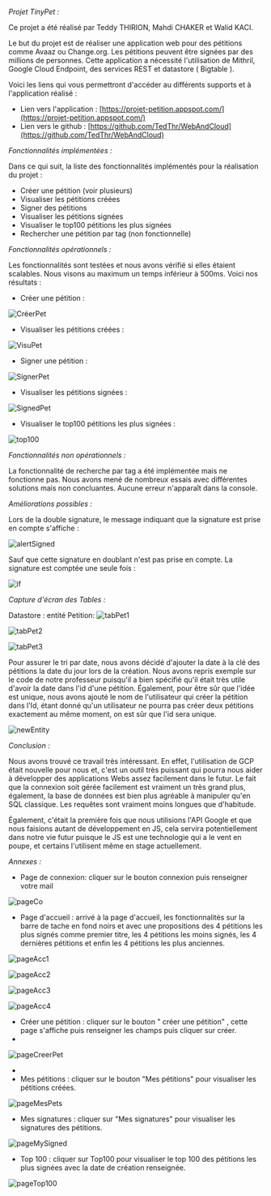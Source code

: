 *Projet TinyPet :*

Ce projet a été réalisé par Teddy THIRION, Mahdi CHAKER et Walid KACI.

Le but du projet est de réaliser une application web pour des pétitions comme Avaaz ou Change.org. Les pétitions peuvent être signées par des millions de personnes. Cette application a nécessité l&#39;utilisation de Mithril, Google Cloud Endpoint, des services REST et datastore ( Bigtable ).

Voici les liens qui vous permettront d&#39;accéder au différents supports et à l&#39;application réalisé :

- Lien vers l&#39;application : [https://projet-petition.appspot.com/](https://projet-petition.appspot.com/)
- Lien vers le github : [https://github.com/TedThr/WebAndCloud](https://github.com/TedThr/WebAndCloud)

*Fonctionnalités implémentées :*

Dans ce qui suit, la liste des fonctionnalités implémentés pour la réalisation du projet :

- Créer une pétition (voir plusieurs)
- Visualiser les pétitions créées
- Signer des pétitions
- Visualiser les pétitions signées
- Visualiser le top100 pétitions les plus signées
- Rechercher une pétition par tag (non fonctionnelle)

*Fonctionnalités opérationnels :*

Les fonctionnalités sont testées et nous avons vérifié si elles étaient scalables. Nous visons au maximum un temps inférieur à 500ms. Voici nos résultats :

- Créer une pétition :

 ![CréerPet](https://github.com/TedThr/WebAndCloud/blob/main/imgReadme/creerPet.png) 

- Visualiser les pétitions créées :

 ![VisuPet](https://github.com/TedThr/WebAndCloud/blob/main/imgReadme/visuCreate.png) 

- Signer une pétition :

 ![SignerPet](https://github.com/TedThr/WebAndCloud/blob/main/imgReadme/signerPet.png) 

- Visualiser les pétitions signées :

 ![SignedPet](https://github.com/TedThr/WebAndCloud/blob/main/imgReadme/visuSigned.png) 

- Visualiser le top100 pétitions les plus signées :

 ![top100](https://github.com/TedThr/WebAndCloud/blob/main/imgReadme/top100.png) 

*Fonctionnalités non opérationnels :*

La fonctionnalité de recherche par tag a été implémentée mais ne fonctionne pas. Nous avons mené de nombreux essais avec différentes solutions mais non concluantes. Aucune erreur n&#39;apparaît dans la console.

*Améliorations possibles :*

Lors de la double signature, le message indiquant que la signature est prise en compte s&#39;affiche :

 ![alertSigned](https://github.com/TedThr/WebAndCloud/blob/main/imgReadme/alertSigned.png) 

Sauf que cette signature en doublant n&#39;est pas prise en compte. La signature est comptée une seule fois :

 ![if](https://github.com/TedThr/WebAndCloud/blob/main/imgReadme/if.png) 

*Capture d&#39;écran des Tables :*

Datastore : entité Petition:
 ![tabPet1](https://github.com/TedThr/WebAndCloud/blob/main/imgReadme/tabPet1.png) 
 
 ![tabPet2](https://github.com/TedThr/WebAndCloud/blob/main/imgReadme/tabPet2.png) 
 
 ![tabPet3](https://github.com/TedThr/WebAndCloud/blob/main/imgReadme/tabPet3.png)  

Pour assurer le tri par date, nous avons décidé d&#39;ajouter la date à la clé des pétitions la date du jour lors de la création. Nous avons repris exemple sur le code de notre professeur puisqu&#39;il a bien spécifié qu&#39;il était très utile d&#39;avoir la date dans l&#39;id d&#39;une pétition. Également, pour être sûr que l&#39;idée est unique, nous avons ajouté le nom de l&#39;utilisateur qui créer la pétition dans l&#39;Id, étant donné qu&#39;un utilisateur ne pourra pas créer deux pétitions exactement au même moment, on est sûr que l&#39;id sera unique.

 ![newEntity](https://github.com/TedThr/WebAndCloud/blob/main/imgReadme/newEntity.png) 

*Conclusion :*

Nous avons trouvé ce travail très intéressant. En effet, l&#39;utilisation de GCP était nouvelle pour nous et, c&#39;est un outil très puissant qui pourra nous aider à développer des applications Webs assez facilement dans le futur. Le fait que la connexion soit gérée facilement est vraiment un très grand plus, également, la base de données est bien plus agréable à manipuler qu&#39;en SQL classique. Les requêtes sont vraiment moins longues que d&#39;habitude.

Également, c&#39;était la première fois que nous utilisions l&#39;API Google et que nous faisions autant de développement en JS, cela servira potentiellement dans notre vie futur puisque le JS est une technologie qui a le vent en poupe, et certains l&#39;utilisent même en stage actuellement.

*Annexes :*

- Page de connexion: cliquer sur le bouton connexion puis renseigner votre mail

 ![pageCo](https://github.com/TedThr/WebAndCloud/blob/main/imgReadme/pageCo.png) 

- Page d&#39;accueil : arrivé à la page d&#39;accueil, les fonctionnalités sur la barre de tache en fond noirs et avec une propositions des 4 pétitions les plus signés comme premier titre, les 4 pétitions les moins signés, les 4 dernières pétitions et enfin les 4 pétitions les plus anciennes.

 ![pageAcc1](https://github.com/TedThr/WebAndCloud/blob/main/imgReadme/pageAcc1.png) 
 
 ![pageAcc2](https://github.com/TedThr/WebAndCloud/blob/main/imgReadme/pageAcc2.png) 
 
 ![pageAcc3](https://github.com/TedThr/WebAndCloud/blob/main/imgReadme/pageAcc3.png) 
 
 ![pageAcc4](https://github.com/TedThr/WebAndCloud/blob/main/imgReadme/pageAcc4.png)
- Créer une pétition : cliquer sur le bouton &quot; créer une pétition&quot; , cette page s&#39;affiche puis renseigner les champs puis cliquer sur créer.
- 

 ![pageCreerPet](https://github.com/TedThr/WebAndCloud/blob/main/imgReadme/pageCreer.png) 

  -
- Mes pétitions : cliquer sur le bouton &quot;Mes pétitions&quot; pour visualiser les pétitions créées.

 ![pageMesPets](https://github.com/TedThr/WebAndCloud/blob/main/imgReadme/pageMesPets.png)

- Mes signatures : cliquer sur &quot;Mes signatures&quot; pour visualiser les signatures des pétitions.

 ![pageMySigned](https://github.com/TedThr/WebAndCloud/blob/main/imgReadme/pagesMesSigned.png)

- Top 100 : cliquer sur Top100 pour visualiser le top 100 des pétitions les plus signées avec la date de création renseignée.

 ![pageTop100](https://github.com/TedThr/WebAndCloud/blob/main/imgReadme/PageTop100.png)
